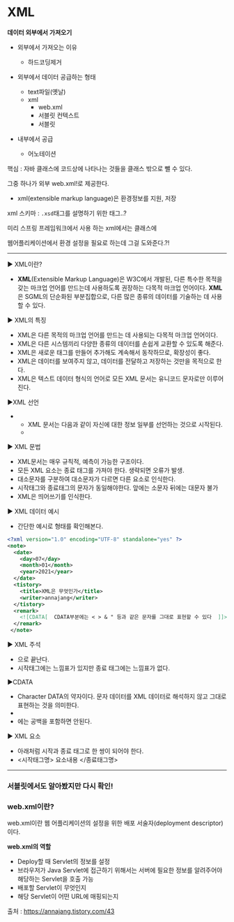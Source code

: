 # XML

**데이터 외부에서 가져오기**

- 외부에서 가져오는 이유
  - 하드코딩제거
- 외부에서 데이터 공급하는 형태
  - text파일(옛날)
  - xml
    - web.xml
    - 서블릿 컨텍스트 
    - 서블릿 

- 내부에서 공급
  - 어노테이션

핵심 : 자바 클래스에 코드상에 나타나는 것들을 클래스 밖으로 뺄 수 있다.

그중 하나가 외부 web.xml!로 제공한다.

- xml(extensible markup language)은 환경정보를 지원, 저장 

xml 스키마 : `.xsd`태그를 설명하기 위한 태그..?



미리 스프링 프레임워크에서 사용 하는 xml에서는 클래스에

웹어플리케이션에서 환경 설정을 필요로 하는데 그걸 도와준다.?!



---



▶ XML이란?

- **XML**(Extensible Markup Language)은 W3C에서 개발된, 다른 특수한 목적을 갖는 마크업 언어를 만드는데 사용하도록 권장하는 다목적 마크업 언어이다. **XML**은 SGML의 단순화된 부분집합으로, 다른 많은 종류의 데이터를 기술하는 데 사용할 수 있다.

 

▶ XML의 특징

- XML은 다른 목적의 마크업 언어를 만드는 데 사용되는 다목적 마크업 언어이다.
- XML은 다른 시스템끼리 다양한 종류의 데이터를 손쉽게 교환할 수 있도록 해준다.
- XML은 새로운 태그를 만들어 추가해도 계속해서 동작하므로, 확장성이 좋다.
- XML은 데이터를 보여주지 않고, 데이터를 전달하고 저장하는 것만을 목적으로 한다.
- XML은 텍스트 데이터 형식의 언어로 모든 XML 문서는 유니코드 문자로만 이루어진다.

 

▶XML 선언

- - XML 문서는 다음과 같이 자신에 대한 정보 일부를 선언하는 것으로 시작된다.
  - <?xml version="1.0" encoding="UTF-8" ?>

 

▶ XML 문법

- XML문서는 매우 규칙적, 예측이 가능한 구조이다.
- 모든 XML 요소는 종료 태그를 가져야 한다. 생략되면 오류가 발생.
- 대소문자를 구분하여 대소문자가 다르면 다른 요소로 인식한다.
- 시작태그와 종료태그의 문자가 동일해야한다. 앞에는 소문자 뒤에는 대문자 불가
- XML은 띄어쓰기를 인식한다.

 

▶ XML 데이터 예시

- 간단한 예시로 형태를 확인해본다.

```xml
<?xml version="1.0" encoding="UTF-8" standalone="yes" ?>
<note>
  <date>
    <day>07</day>
    <month>01</month>
    <year>2021</year>
  </date>
  <tistory>
    <title>XML은 무엇인가</title>
    <writer>annajang</writer>
  </tistory>
  <remark>
    <![CDATA[  CDATA부분에는 < > & " 등과 같은 문자를 그대로 표현할 수 있다  ]]>
  </remark>
 </note>
```

 

▶ XML 주석

- <!-- 으로 시작하여 --> 으로 끝난다.
- 시작태그에는 느낌표가 있지만 종료 태그에는 느낌표가 없다.

 

▶CDATA

- Character DATA의 약자이다. 문자 데이터를 XML 데이터로 해석하지 않고 그대로 표현하는 것을 의미한다.
- <![CDATA[ 특수문자 혹은 노출하고 싶은 문자열을 적어준다 ]]>
- <![CDATA[ 와  ]]> 에는 공백을 포함하면 안된다.

 

▶ XML 요소

- 아래처럼 시작과 종료 태그로 한 쌍이 되어야 한다.
- <시작태그명> 요소내용 </종료태그명>



---



### 서블릿에서도 알아봤지만 다시 확인!

### web.xml이란?

web.xml이란 웹 어플리케이션의 설정을 위한 배포 서술자(deployment descriptor)이다. 



**web.xml의 역할**

-  Deploy할 때 Servlet의 정보를 설정
-  브라우저가 Java Servlet에 접근하기 위해서는 서버에 필요한 정보를 알려주어야 해당하는 Servlet을 호출 가능
- 배포할 Servlet이 무엇인지
- 해당 Servlet이 어떤 URL에 매핑되는지



출처 : https://annajang.tistory.com/43


